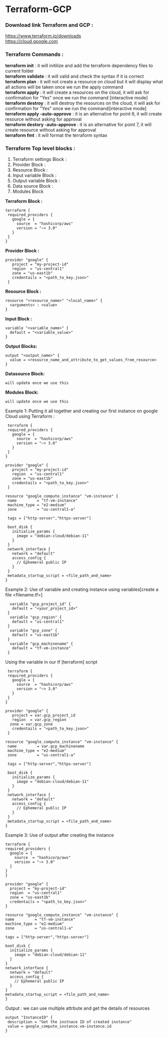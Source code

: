 # Terraform-GCP  
### Download link Terraform and GCP :  
https://www.terraform.io/downloads   
https://cloud.google.com
  
### Terraform Commands :
**terraform init** : it will initilize and add the terraform dependency files to current folder  
**terraform validate** : it will valid and check the syntax if it is correct  
**terraform plan** : it will not create a resource on cloud but it will display what all actions will be taken once we run the apply command  
**terraform apply** : it will create a resources on the cloud, it will ask for confirmation for "Yes" once we run the command [interactive mode]  
**terraform destroy** : it will destroy the resources on the cloud, it will ask for confirmation for "Yes" once we run the command[interactive mode]  
**terraform apply -auto-approve** : it is an alternative for point 6, it will create resource without asking for approval  
**terraform destory -auto-approve** : it is an alternative for point 7, it will create resource without asking for approval  
**terraform fmt** : it will format the terraform syntax
  
 ### Terraform Top level blocks :  
 1. Terraform settings Block :
 2. Provider Block :  
 3. Resource Block :  
 4. Input variable Block : 
 5. Output variable Block :
 6. Data source Block : 
 7. Modules Block  
 
 **Terraform Block :** 
 ```
 terraform {
  required_providers {
    google = {
      source  = "hashicorp/aws"
      version = "~> 3.0"
    }
  }
}
 ```  
   
   **Provider Block :**  
 ```
 provider "google" {
    project = "my-project-id"
    region  = "us-central1"
    zone = "us-east1b"
    credentails = "<path_to_key.json>"
  }
  ```   
  
  **Resource Block :**  
  ```
  resource "<resource_name>" "<local_name>" {
    <arguments> : <value>
}
  ```   
  
  **Input Block :**  
  
  ```
  variable "<variable_name>" {
    default = "<variable_value>"
  }
  ```  
  
  **Output Blocks:**  
  ```
  output "<output_name>" {
    value = <resource_name_and_attribute_to_get_values_from_resource>
}
  ```
  **Datasource Block:** 
  ```
  will update once we use this
  ```   
  
  **Modules Block:**  
    
  ```
  will update once we use this
  ```
   
 Example 1: Putting it all together and creating our first instance on google Cloud using Terraform :  
 
 ```
  terraform {
  required_providers {
    google = {
      source  = "hashicorp/aws"
      version = "~> 3.0"
    }
  }
}  

 provider "google" {
    project = "my-project-id"
    region  = "us-central1"
    zone = "us-east1b"
    credentails = "<path_to_key.json>"
  }  
  
 resource "google_compute_instance" "vm-instance" {
  name         = "tf-vm-instance"
  machine_type = "e2-medium"
  zone         = "us-central1-a"

  tags = ["http-server","https-server"]

  boot_disk {
    initialize_params {
      image = "debian-cloud/debian-11"
    }
  }
  network_interface {
    network = "default"
    access_config {
      // Ephemeral public IP
    }
  }
  metadata_startup_script = <file_path_and_name>
}

 ```   
Example 2:  Use of variable and creating instance using variables[create a file <filename.tf>]
 
 ```
   variable "gcp_project_id" {
    default = "<your_project_id>"
  }
   variable "gcp_region" {
    default = "us-central1"
  }
   variable "gcp_zone" {
    default = "us-east1b"
  }
   variable "gcp_machinename" {
    default = "tf-vm-instance"
  }
 ```
 Using the variable in our tf [terraform] script  
 ```
  terraform {
  required_providers {
    google = {
      source  = "hashicorp/aws"
      version = "~> 3.0"
    }
  }
}  

 provider "google" {
    project = var.gcp_project_id
    region  = var.gcp_region
   zone = var.gcp_zone
    credentails = "<path_to_key.json>"
  }  
  
 resource "google_compute_instance" "vm-instance" {
  name         = var.gcp_machinename
  machine_type = "e2-medium"
  zone         = "us-central1-a"

  tags = ["http-server","https-server"]

  boot_disk {
    initialize_params {
      image = "debian-cloud/debian-11"
    }
  }
  network_interface {
    network = "default"
    access_config {
      // Ephemeral public IP
    }
  }
  metadata_startup_script = <file_path_and_name>
}
 ```   
 Example 3:  Use of output after creating the instance
  ```
  terraform {
  required_providers {
    google = {
      source  = "hashicorp/aws"
      version = "~> 3.0"
    }
  }
}  

 provider "google" {
    project = "my-project-id"
    region  = "us-central1"
    zone = "us-east1b"
    credentails = "<path_to_key.json>"
  }  
  
 resource "google_compute_instance" "vm-instance" {
  name         = "tf-vm-instance"
  machine_type = "e2-medium"
  zone         = "us-central1-a"

  tags = ["http-server","https-server"]

  boot_disk {
    initialize_params {
      image = "debian-cloud/debian-11"
    }
  }
  network_interface {
    network = "default"
    access_config {
      // Ephemeral public IP
    }
  }
  metadata_startup_script = <file_path_and_name>
}
 ```  
 Output : we can use multiple attrbute and get the details of resources
 ```
 output "InstanceID" {
  description = "Get the instnace ID of created instance"
  value = google_compute_instance.vm-instance.id  
}
 ```
 
